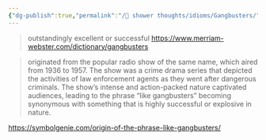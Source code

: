 ```yaml
---
{"dg-publish":true,"permalink":"/🚿 shower thoughts/idioms/Gangbusters/","tags":["words","idiom","saying"],"created":"2025-02-07T10:20:40.000-06:00","updated":"2025-02-07T10:20:40.000-06:00"}
---
```


> outstandingly excellent or successful
https://www.merriam-webster.com/dictionary/gangbusters

> originated from the popular radio show of the same name, which aired from 1936 to 1957. The show was a crime drama series that depicted the activities of law enforcement agents as they went after dangerous criminals. The show’s intense and action-packed nature captivated audiences, leading to the phrase “like gangbusters” becoming synonymous with something that is highly successful or explosive in nature.

https://symbolgenie.com/origin-of-the-phrase-like-gangbusters/